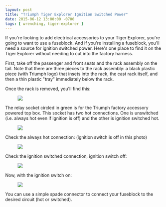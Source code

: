 ```yaml
---
layout: post
title: "Triumph Tiger Explorer Ignition Switched Power"
date: 2015-06-12 13:00:00 -0700
tags: [ wrenching, tiger-explorer ]
---
```


<p class="intro"><span class="dropcap">I</span>f you're looking to add electrical accessories to your Tiger Explorer, you're going to want to use a fuseblock. And if you're installing a fuseblock, you'll need a source for ignition switched power. Here's one place to find it on the Tiger Explorer without needing to cut into the factory harness.</p>

First, take off the passenger and front seats and the rack assembly on the tail. Note that there are three pieces to the rack assembly: a black plastic piece (with Triumph logo) that insets into the rack, the cast rack itself, and then a thin plastic "tray" immediately below the rack.

Once the rack is removed, you'll find this:

<figure><a href="http://tbolt.smugmug.com/photos/i-z2LMVfF/0/O/i-z2LMVfF.jpg"><img src="http://tbolt.smugmug.com/photos/i-z2LMVfF/0/M/i-z2LMVfF-M.jpg"/></a></figure>

The relay socket circled in green is for the Triumph factory accessory powered top box. This socket has two hot connections. One is unswitched (i.e. always hot even if ignition is off) and the other is ignition switched hot.

<figure><a href="http://tbolt.smugmug.com/photos/i-TLcLNJt/0/O/i-TLcLNJt.jpg"><img src="http://tbolt.smugmug.com/photos/i-TLcLNJt/0/M/i-TLcLNJt-M.jpg"/></a></figure>

Check the always hot connection: (ignition switch is off in this photo)

<figure><a href="http://tbolt.smugmug.com/photos/i-JM7pxGK/0/O/i-JM7pxGK.jpg"><img src="http://tbolt.smugmug.com/photos/i-JM7pxGK/0/M/i-JM7pxGK-M.jpg"/></a></figure>

Check the ignition switched connection, ignition switch off:

<figure><a href="http://tbolt.smugmug.com/photos/i-nn8Dwxn/0/O/i-nn8Dwxn.jpg"><img src="http://tbolt.smugmug.com/photos/i-nn8Dwxn/0/M/i-nn8Dwxn-M.jpg"/></a></figure>

Now, with the ignition switch on:

<figure><a href="http://tbolt.smugmug.com/photos/i-zNCks2C/0/O/i-zNCks2C.jpg"><img src="http://tbolt.smugmug.com/photos/i-zNCks2C/0/M/i-zNCks2C-M.jpg"/></a></figure>

You can use a simple spade connector to connect your fuseblock to the desired circuit (hot or switched).
